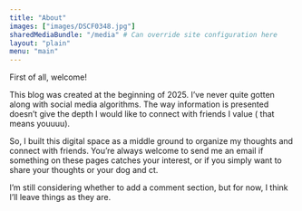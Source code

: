 ```yaml
---
title: "About"
images: ["images/DSCF0348.jpg"]
sharedMediaBundle: "/media" # Can override site configuration here
layout: "plain"
menu: "main"
---
```


First of all, welcome!

This blog was created at the beginning of 2025.
I’ve never quite gotten along with social media algorithms. The way information is presented doesn’t give the depth I would like to connect with friends I value ( that means youuuu). 

So, I built this digital space as a middle ground to organize my thoughts and connect with friends. You’re always welcome to send me an email if something on these pages catches your interest, or if you simply want to share your thoughts or your dog and ct.

I’m still considering whether to add a comment section, but for now, I think I’ll leave things as they are.